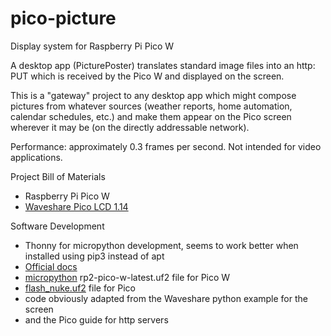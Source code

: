 # pico-picture
Display system for Raspberry Pi Pico W

A desktop app (PicturePoster) translates standard image files into an http: PUT which
is received by the Pico W and displayed on the screen.

This is a "gateway" project to any desktop app which might compose pictures from whatever
sources (weather reports, home automation, calendar schedules, etc.) and make them appear
on the Pico screen wherever it may be (on the directly addressable network).

Performance: approximately 0.3 frames per second.  Not intended for video applications.

Project Bill of Materials

- Raspberry Pi Pico W
- [Waveshare Pico LCD 1.14](https://www.waveshare.com/wiki/Pico-LCD-1.14#Overview)

Software Development

- Thonny for micropython development, seems to work better when installed using pip3 instead of apt
- [Official docs](https://www.raspberrypi.com/documentation/microcontrollers/raspberry-pi-pico.html#raspberry-pi-pico-w)
- [micropython](https://www.cnx-software.com/2022/07/03/getting-started-with-wifi-on-raspberry-pi-pico-w-board/#wifi-with-micropython) rp2-pico-w-latest.uf2 file for Pico W
- [flash_nuke.uf2](https://www.raspberrypi.com/documentation/microcontrollers/raspberry-pi-pico.html#resetting-flash-memory) file for Pico
- code obviously adapted from the Waveshare python example for the screen 
- and the Pico guide for http servers

